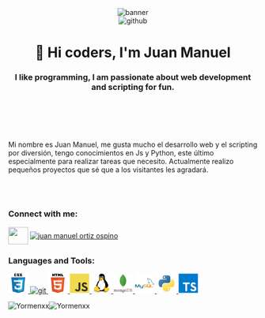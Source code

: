 
<div align="center"><img width=1000px height="300"  src="https://diocesanos.es/blogs/equipotic/wp-content/uploads/sites/2/2020/06/banner_7.gif" alt="banner"></div>




<div align="center"><img style="margin-left:1000" width=100px  src="https://raw.githubusercontent.com/gist/ManulMax/2d20af60d709805c55fd784ca7cba4b9/raw/bcfeac7604f674ace63623106eb8bb8471d844a6/github.gif" alt="github"></div>

<div align="center"><h1 >👋 Hi coders, I'm Juan Manuel</h1>
<h3 >I like programming, I am passionate about web development and scripting for fun.</h3></div>

<br>
 
<div align="right">
<img align="right" src="https://cdn-icons.flaticon.com/png/512/3271/premium/3271001.png?token=exp=1660782784~hmac=449f99651d1c2815077d1b276f193dba" alt="" width="200">
</div>

<br>
<br>
<br>

<p align="left" width="400">Mi nombre es Juan Manuel, me gusta mucho el desarrollo web y el scripting por diversión, tengo conocimientos en Js y Python, este último especialmente para realizar tareas que necesito. Actualmente realizo pequeños proyectos que sé que a los visitantes les agradará.</p>

<br>
<br>

<h3 align="left">Connect with me:</h3>
<p align="left">
<a href="https://github.com/Yormenxx" target="blank"><img align="center" src="https://cdn-icons-png.flaticon.com/512/25/25657.png" alt="" height="35" width="40"></a>
<a href="https://www.linkedin.com/in/juan-manuel-ortiz-ospino-2b67a61a9/" target="blank"><img align="center" src="https://raw.githubusercontent.com/rahuldkjain/github-profile-readme-generator/master/src/images/icons/Social/linked-in-alt.svg" alt="juan manuel ortiz ospino" height="30" width="40" /></a>
</p>

<h3 align="left">Languages and Tools:</h3>
<p align="left"> <a href="https://www.gnu.org/software/bash/" target="_blank" rel="noreferrer"> <a href="https://www.w3schools.com/css/" target="_blank" rel="noreferrer"> <img src="https://raw.githubusercontent.com/devicons/devicon/master/icons/css3/css3-original-wordmark.svg" alt="css3" width="40" height="40"/> </a> <a href="https://www.djangoproject.com/" target="_blank" rel="noreferrer">  <a href="https://flask.palletsprojects.com/" target="_blank" rel="noreferrer">  <a href="https://git-scm.com/" target="_blank" rel="noreferrer"> <img src="https://www.vectorlogo.zone/logos/git-scm/git-scm-icon.svg" alt="git" width="40" height="40"/> </a> <a href="https://www.w3.org/html/" target="_blank" rel="noreferrer"> <img src="https://raw.githubusercontent.com/devicons/devicon/master/icons/html5/html5-original-wordmark.svg" alt="html5" width="40" height="40"/> </a> <a href="https://developer.mozilla.org/en-US/docs/Web/JavaScript" target="_blank" rel="noreferrer"> <img src="https://raw.githubusercontent.com/devicons/devicon/master/icons/javascript/javascript-original.svg" alt="javascript" width="40" height="40"/> </a> <a href="https://www.linux.org/" target="_blank" rel="noreferrer"> <img src="https://raw.githubusercontent.com/devicons/devicon/master/icons/linux/linux-original.svg" alt="linux" width="40" height="40"/> </a> <a href="https://www.mongodb.com/" target="_blank" rel="noreferrer"> <img src="https://raw.githubusercontent.com/devicons/devicon/master/icons/mongodb/mongodb-original-wordmark.svg" alt="mongodb" width="40" height="40"/> </a> <a href="https://www.mysql.com/" target="_blank" rel="noreferrer"> <img src="https://raw.githubusercontent.com/devicons/devicon/master/icons/mysql/mysql-original-wordmark.svg" alt="mysql" width="40" height="40"/> </a> <a href="https://nodejs.org" target="_blank" rel="noreferrer"> <a href="https://www.python.org" target="_blank" rel="noreferrer"> <img src="https://raw.githubusercontent.com/devicons/devicon/master/icons/python/python-original.svg" alt="python" width="40" height="40"/> </a> <a href="https://www.typescriptlang.org/" target="_blank" rel="noreferrer"> <img src="https://raw.githubusercontent.com/devicons/devicon/master/icons/typescript/typescript-original.svg" alt="typescript" width="40" height="40"/> </a> </p>


<p><img align="left" src="https://github-readme-streak-stats.herokuapp.com/?user=Yormenxx&" alt="Yormenxx" /></p>
<p>&nbsp;<img align="left" src="https://github-readme-stats.vercel.app/api?username=Yormenxx&show_icons=true&locale=en" alt="Yormenxx" /></p>



















